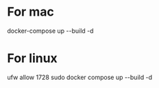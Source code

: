 # For mac
docker-compose up --build -d

# For linux
ufw allow 1728
sudo docker compose up --build -d
